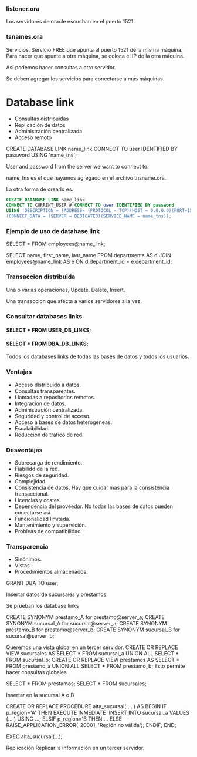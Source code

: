 ### listener.ora
Los servidores de oracle escuchan en el puerto 1521.

### tsnames.ora
Servicios.
Servicio FREE que apunta al puerto 1521 de la misma máquina. Para hacer que apunte a otra máquina, se coloca el IP de la otra máquina.

Así podemos hacer consultas a otro servidor.

Se deben agregar los servicios para conectarse a más máquinas.


# Database link
- Consultas distribuidas
- Replicación de datos
- Administración centralizada
- Acceso remoto

CREATE DATABASE LINK name_link
CONNECT TO user IDENTIFIED BY password
USING 'name_tns';

User and password from the server we want to connect to.

name_tns es el que hayamos agregado en el archivo tnsname.ora.

La otra forma de crearlo es:
```sql
CREATE DATABASE LINK name_link
CONNECT TO CURRENT_USER # CONNECT TO user IDENTIFIED BY password
USING 'DESCRIPTION = (ADDRESS= (PROTOCOL = TCP)(HOST = 0.0.0.0)(PORT=1521))
(CONNECT_DATA = (SERVER = DEDICATED)(SERVICE_NAME = name_tns));
```

### Ejemplo de uso de database link
SELECT * FROM employees@name_link;

SELECT name, first_name, last_name
FROM departments AS d JOIN employees@name_link AS e
ON d.department_id = e.department_id;


### Transaccion distribuida
Una o varias operaciones, Update, Delete, Insert.

Una transaccion que afecta a varios servidores a la vez.

### Consultar databases links

#### SELECT * FROM USER_DB_LINKS;
#### SELECT * FROM DBA_DB_LINKS;
Todos los databases links de todas las bases de datos y todos los usuarios.

### Ventajas
- Acceso distribuido a datos.
- Consultas transparentes.
- Llamadas a repositorios remotos.
- Integración de datos.
- Administración centralizada.
- Seguridad y control de acceso.
- Acceso a bases de datos heterogeneas.
- Escalaibilidad.
- Reducción de tráfico de red.


### Desventajas
- Sobrecarga de rendimiento.
- Fiabilidd de la red.
- Riesgos de seguridad.
- Complejidad.
- Consistencia de datos. Hay que cuidar más para la consistencia transaccional.
- Licencias y costes.
- Dependencia del proveedor. No todas las bases de datos pueden conectarse así.
- Funcionalidad limitada.
- Mantenimiento y supervición.
- Probleas de compatibilidad.

### Transparencia
- Sinónimos.
- Vistas.
- Procedimientos almacenados.


GRANT DBA TO user;

Insertar datos de sucursales y prestamos.

Se prueban los database links

CREATE SYNONYM prestamo_A for prestamo@server_a;
CREATE SYNONYM sucursal_A for sucursal@server_a;
CREATE SYNONYM prestamo_B for prestamo@server_b;
CREATE SYNONYM sucursal_B for sucursal@server_b;

Queremos una vista global en un tercer servidor. 
CREATE OR REPLACE VIEW sucursales AS
SELECT * FROM sucursal_a
UNION ALL
SELECT * FROM sucursal_b;
CREATE OR REPLACE VIEW prestamos AS
SELECT * FROM prestamo_a
UNION ALL
SELECT * FROM prestamo_b;
Esto permite hacer consultas globales

SELECT * FROM prestamos;
SELECT * FROM sucursales;


Insertar en la sucursal A o B

CREATE OR REPLACE PROCEDURE alta_sucursal(
    ...
) AS
BEGIN
    IF p_region='A' THEN
        EXECUTE INMEDIATE 'INSERT INTO sucursal_a VALUES (....)
        USING ...;
    ELSIF p_region='B THEN
    ...
    ELSE
        RAISE_APPLICATION_ERROR(-20001, 'Región no válida');
    ENDIF;
END;

EXEC alta_sucursal(...);



Replicación
Replicar la información en un tercer servidor.
